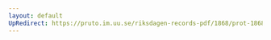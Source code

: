 ```yaml
---
layout: default
UpRedirect: https://pruto.im.uu.se/riksdagen-records-pdf/1868/prot-1868--fk--408/prot-1868--fk--408_068.pdf
---
```

